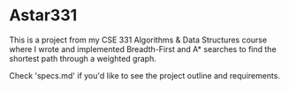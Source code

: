 # Astar331
This is a project from my CSE 331 Algorithms & Data Structures course where I wrote and implemented Breadth-First and A* searches to find the shortest path through a weighted graph.

Check 'specs.md' if you'd like to see the project outline and requirements.
